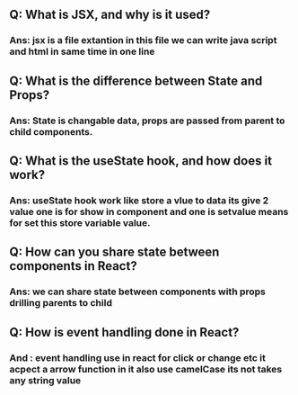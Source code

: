 
## Q: What is JSX, and why is it used?
### Ans: jsx is a file extantion in this file we can write java script and html in same time in one line

## Q: What is the difference between State and Props?
### Ans: State is  changable data, props are passed from parent to child components.

## Q: What is the useState hook, and how does it work?
### Ans: useState hook work like store a vlue to data its give 2 value one is for show in component and one is setvalue means for set this store variable value.

## Q: How can you share state between components in React?
### Ans: we can share state between components with props drilling parents to child

## Q: How is event handling done in React?
### And : event handling use in react for click or change etc it acpect a arrow function in it also use camelCase its not takes any string value